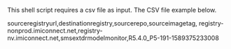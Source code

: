 This shell script requires a csv file as input.
The CSV file example below.

sourceregistryurl,destinationregistry,sourcerepo,sourceimagetag,
registry-nonprod.imiconnect.net,registry-nv.imiconnect.net,smsextdrmodelmonitor,R5.4.0_P5-191-1589375233008
